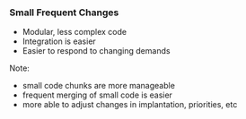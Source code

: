 ### Small Frequent Changes

* Modular, less complex code
* Integration is easier
* Easier to respond to changing demands

Note:
* small code chunks are more manageable
* frequent merging of small code is easier
* more able to adjust changes in implantation, priorities, etc

